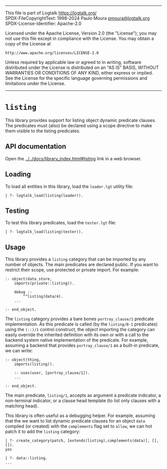 ________________________________________________________________________

This file is part of Logtalk <https://logtalk.org/>  
SPDX-FileCopyrightText: 1998-2024 Paulo Moura <pmoura@logtalk.org>  
SPDX-License-Identifier: Apache-2.0

Licensed under the Apache License, Version 2.0 (the "License");
you may not use this file except in compliance with the License.
You may obtain a copy of the License at

    http://www.apache.org/licenses/LICENSE-2.0

Unless required by applicable law or agreed to in writing, software
distributed under the License is distributed on an "AS IS" BASIS,
WITHOUT WARRANTIES OR CONDITIONS OF ANY KIND, either express or implied.
See the License for the specific language governing permissions and
limitations under the License.
________________________________________________________________________


`listing`
=========

This library provides support for listing object dynamic predicate clauses.
The predicates must (also) be declared using a scope directive to make them
visible to the listing predicates.


API documentation
-----------------

Open the [../../docs/library_index.html#listing](../../docs/library_index.html#listing)
link in a web browser.


Loading
-------

To load all entities in this library, load the `loader.lgt` utility file:

	| ?- logtalk_load(listing(loader)).


Testing
-------

To test this library predicates, load the `tester.lgt` file:

	| ?- logtalk_load(listing(tester)).


Usage
-----

This library provides a `listing` category that can be imported by any number
of objects. The main predicates are declared public. If you want to restrict
their scope, use protected or private import. For example:

	:- object(data_store,
		imports(private::listing)).

		debug :-
			^^listing(data/4).
		...

	:- end_object.

The `listing` category provides a bare bones `portray_clause/1` predicate
implementation. As this predicate is called (by the `listing/0-1` predicates)
using the `(::)/1` control construct, the object importing the category can
easily override the inherited definition with its own or with a call to the
backend system native implementation of the predicate. For example, assuming
a backend that provides `portray_clause/1` as a built-in predicate, we can
write:

	:- object(thing,
		imports(listing)).

		:- uses(user, [portray_clause/1]).
		...

	:- end_object.

The main predicate, `listing/1`, accepts as argument a predicate indicator,
a non-terminal indicator, or a clause head template (to list only clauses
with a matching head).

This library is often useful as a debugging helper. For example, assuming
that the we want to list dynamic predicate clauses for an object `data`
compiled (or created) with the `complements` flag set to `allow`, we can
hot patch it to add the `listing` category:

	| ?- create_category(patch, [extends(listing),complements(data)], [], []).
	yes

	| ?- data::listing.
	...
